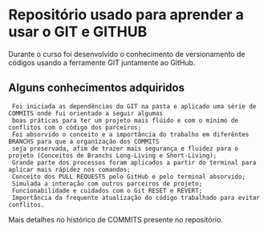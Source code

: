  # Repositório usado para aprender a usar o GIT e GITHUB
 Durante o curso foi desenvolvido o conhecimento de versionamento de códigos usando a ferramente GIT juntamente ao GitHub.

 ## Alguns conhecimentos adquiridos
```
 Foi iniciada as dependências do GIT na pasta e aplicado uma série de COMMITS onde fui orientado a seguir algumas
 boas práticas para ter um projeto mais flúido e com o mínimo de conflitos com o código dos parceiros;
 Foi absorvido o conceito e a importância do trabalho em diferêntes BRANCHS para que a organização dos COMMITS
 seja preservada, afim de trazer mais segurança e fluidez para o projeto (Conceitos de Branchs Long-Living e Short-Living);
 Grande parte dos processos foram aplicados a partir do terminal para aplicar mais rápidez nos comandos;
 Conceito dos PULL REQUESTS pelo GitHub e pelo terminal absorvido;
 Simulada a interação com outros parceiros de projeto;
 Funcionabilidade e cuidados com o Git RESET e REVERT;
 Importância da frequente atualização do código trabalhado para evitar conflitos.
```
 Mais detalhes no histórico de COMMITS presente no repositório.
